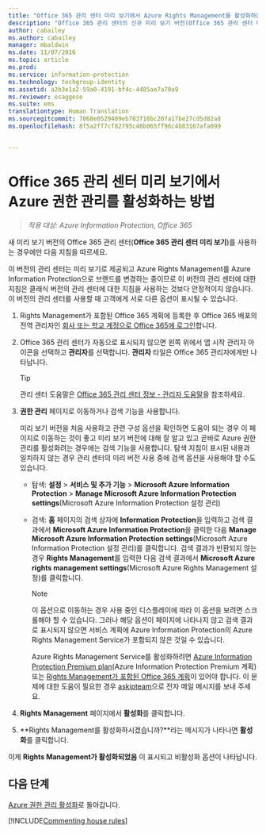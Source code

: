 ```yaml
---
title: "Office 365 관리 센터 미리 보기에서 Azure Rights Management를 활성화하는 방법 | Azure Information Protection"
description: "Office 365 관리 센터의 신규 미리 보기 버전(Office 365 관리 센터 미리 보기) 액세스 권한이 있는 경우의 Azure Rights Management 서비스의 활성화 지침을 제공합니다."
author: cabailey
ms.author: cabailey
manager: mbaldwin
ms.date: 11/07/2016
ms.topic: article
ms.prod: 
ms.service: information-protection
ms.technology: techgroup-identity
ms.assetid: a2b3e1a2-59a0-4191-bf4c-4485ae7a70a9
ms.reviewer: esaggese
ms.suite: ems
translationtype: Human Translation
ms.sourcegitcommit: 7068e0529409eb783f16bc207a17be27cd5d82a8
ms.openlocfilehash: 8f5a2ff7cf82795c46b065ff96c4b83167afa099


---
```


# <a name="how-to-activate-azure-rights-management-from-the-office-365-admin-center-preview"></a>Office 365 관리 센터 미리 보기에서 Azure 권한 관리를 활성화하는 방법

>*적용 대상: Azure Information Protection, Office 365*


새 미리 보기 버전의 Office 365 관리 센터(**Office 365 관리 센터 미리 보기**)를 사용하는 경우에만 다음 지침을 따르세요.

이 버전의 관리 센터는 미리 보기로 제공되고 Azure Rights Management를 Azure Information Protection으로 브랜드를 변경하는 중이므로 이 버전의 관리 센터에 대한 지침은 클래식 버전의 관리 센터에 대한 지침을 사용하는 것보다 안정적이지 않습니다. 이 버전의 관리 센터를 사용할 때 고객에게 서로 다른 옵션이 표시될 수 있습니다.

1. Rights Management가 포함된 Office 365 계획에 등록한 후 Office 365 배포의 전역 관리자인 [회사 또는 학교 계정으로 Office 365에 로그인](https://portal.office.com/)합니다.

2. Office 365 관리 센터가 자동으로 표시되지 않으면 왼쪽 위에서 앱 시작 관리자 아이콘을 선택하고 **관리자**를 선택합니다. **관리자** 타일은 Office 365 관리자에게만 나타납니다.

    > [!TIP]
    > 관리 센터 도움말은 [Office 365 관리 센터 정보 - 관리자 도움말](https://support.office.com/article/About-the-Office-365-admin-center-Admin-Help-58537702-d421-4d02-8141-e128e3703547)을 참조하세요.

3. **권한 관리** 페이지로 이동하거나 검색 기능을 사용합니다.

    미리 보기 버전을 처음 사용하고 관련 구성 옵션을 확인하면 도움이 되는 경우 이 페이지로 이동하는 것이 좋고 미리 보기 버전에 대해 잘 알고 있고 곧바로 Azure 권한 관리를 활성화려는 경우에는 검색 기능을 사용합니다. 탐색 지침이 표시된 내용과 일치하지 않는 경우 관리 센터의 미리 버전 사용 중에 검색 옵션을 사용해야 할 수도 있습니다.

    - 탐색: **설정** > **서비스 및 추가 기능** > **Microsoft Azure Information Protection** > **Manage Microsoft Azure Information Protection settings**(Microsoft Azure Information Protection 설정 관리)

    - 검색: **홈** 페이지의 검색 상자에 **Information Protection**을 입력하고 검색 결과에서 **Microsoft Azure Information Protection**을 클릭한 다음 **Manage Microsoft Azure Information Protection settings**(Microsoft Azure Information Protection 설정 관리)를 클릭합니다. 검색 결과가 반환되지 않는 경우 **Rights Management**를 입력한 다음 검색 결과에서 **Microsoft Azure rights management settings**(Microsoft Azure Rights Management 설정)를 클릭합니다.

        > [!NOTE]
        >이 옵션으로 이동하는 경우 사용 중인 디스플레이에 따라 이 옵션을 보려면 스크롤해야 할 수 있습니다. 그러나 해당 옵션이 페이지에 나타나지 않고 검색 결과로 표시되지 않으면 서비스 계획에 Azure Information Protection의 Azure Rights Management Service가 포함되지 않은 것일 수 있습니다.
        >
        >Azure Rights Management Service를 활성화하려면 [Azure Information Protection Premium plan](https://www.microsoft.com/en-us/cloud-platform/azure-information-protection-pricing)(Azure Information Protection Premium 계획) 또는 [Rights Management가 포함된 Office 365 계획](http://download.microsoft.com/download/E/C/F/ECF42E71-4EC0-48FF-AA00-577AC14D5B5C/Azure_Information_Protection_licensing_datasheet_EN-US.pdf)이 있어야 합니다. 이 문제에 대한 도움이 필요한 경우 [askipteam](mailto:askipteam?subject=I%20cannot%20activate%20RMS)으로 전자 메일 메시지를 보내 주세요.

4. **Rights Management** 페이지에서 **활성화**를 클릭합니다.

5. **Rights Management를 활성화하시겠습니까?**라는 메시지가 나타나면 **활성화**를 클릭합니다.

이제 **Rights Management가 활성화되었음** 이 표시되고 비활성화 옵션이 나타납니다.


## <a name="next-steps"></a>다음 단계
[Azure 권한 관리 활성화](activate-service.md)로 돌아갑니다.

[!INCLUDE[Commenting house rules](../includes/houserules.md)]



<!--HONumber=Jan17_HO4-->


